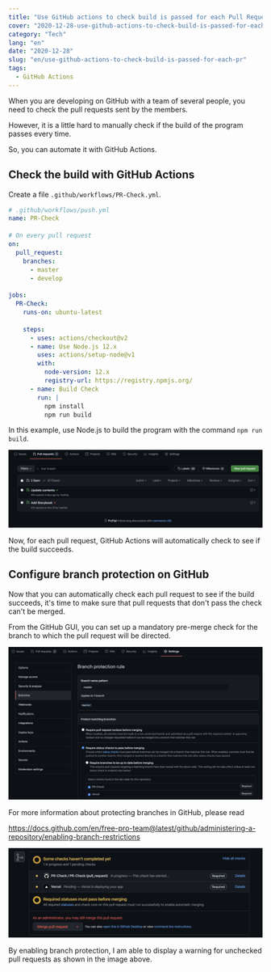 ```yaml
---
title: "Use GitHub actions to check build is passed for each Pull Request"
cover: "2020-12-28-use-github-actions-to-check-build-is-passed-for-each-pr/header.png"
category: "Tech"
lang: "en"
date: "2020-12-28"
slug: "en/use-github-actions-to-check-build-is-passed-for-each-pr"
tags:
  - GitHub Actions
---
```


When you are developing on GitHub with a team of several people, you need to check the pull requests sent by the members.

However, it is a little hard to manually check if the build of the program passes every time.

So, you can automate it with GitHub Actions.

## Check the build with GitHub Actions

Create a file `.github/workflows/PR-Check.yml`.

```yml
# .github/workflows/push.yml
name: PR-Check

# On every pull request
on:
  pull_request:
    branches:
      - master
      - develop

jobs:
  PR-Check:
    runs-on: ubuntu-latest

    steps:
      - uses: actions/checkout@v2
      - name: Use Node.js 12.x
        uses: actions/setup-node@v1
        with:
          node-version: 12.x
          registry-url: https://registry.npmjs.org/
      - name: Build Check
        run: |
          npm install
          npm run build
```

In this example, use Node.js to build the program with the command `npm run build`.

![GitHub PR check](github_pr_check.png)

Now, for each pull request, GitHub Actions will automatically check to see if the build succeeds.

## Configure branch protection on GitHub

Now that you can automatically check each pull request to see if the build succeeds, it's time to make sure that pull requests that don't pass the check can't be merged.

From the GitHub GUI, you can set up a mandatory pre-merge check for the branch to which the pull request will be directed.

![GitHub branch protection](github_branch_protection.png)

For more information about protecting branches in GitHub, please read

https://docs.github.com/en/free-pro-team@latest/github/administering-a-repository/enabling-branch-restrictions

![GitHub require to check](github_require_to_check.png)

By enabling branch protection, I am able to display a warning for unchecked pull requests as shown in the image above.
